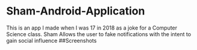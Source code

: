 # Sham-Android-Application
This is an app I made when I was 17 in 2018 as a joke for a Computer Science class. Sham Allows the user to fake notifications with the intent to gain social influence
##Screenshots
